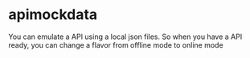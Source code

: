 # apimockdata
You can emulate a API using a local json files. So when you have a API ready, you can change a flavor from offline mode to online mode
